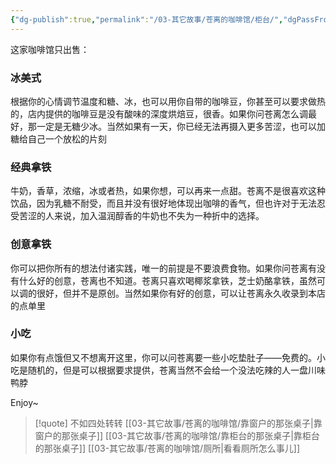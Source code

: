 ```yaml
---
{"dg-publish":true,"permalink":"/03-其它故事/苍离的咖啡馆/柜台/","dgPassFrontmatter":true,"noteIcon":"\\！Read Me！\\others\\data\\svg","created":"2024-11-23T00:01:39.000+08:00","updated":"2024-11-23T18:48:46.918+08:00"}
---
```



这家咖啡馆只出售：

### 冰美式
根据你的心情调节温度和糖、冰，也可以用你自带的咖啡豆，你甚至可以要求做热的，店内提供的咖啡豆是没有酸味的深度烘焙豆，很香。如果你问苍离怎么调最好，那一定是无糖少冰。当然如果有一天，你已经无法再摄入更多苦涩，也可以加糖给自己一个放松的片刻

### 经典拿铁
牛奶，香草，浓缩，冰或者热，如果你想，可以再来一点甜。苍离不是很喜欢这种饮品，因为乳糖不耐受，而且并没有很好地体现出咖啡的香气，但也许对于无法忍受苦涩的人来说，加入温润醇香的牛奶也不失为一种折中的选择。

### 创意拿铁
你可以把你所有的想法付诸实践，唯一的前提是不要浪费食物。如果你问苍离有没有什么好的创意，苍离也不知道。苍离只喜欢喝椰浆拿铁，芝士奶酪拿铁，虽然可以调的很好，但并不是原创。当然如果你有好的创意，可以让苍离永久收录到本店的点单里

### 小吃
如果你有点饿但又不想离开这里，你可以问苍离要一些小吃垫肚子——免费的。小吃是随机的，但是可以根据要求提供，苍离当然不会给一个没法吃辣的人一盘川味鸭脖

Enjoy~

> [!quote] 不如四处转转
> [[03-其它故事/苍离的咖啡馆/靠窗户的那张桌子\|靠窗户的那张桌子]]
> [[03-其它故事/苍离的咖啡馆/靠柜台的那张桌子\|靠柜台的那张桌子]]
> [[03-其它故事/苍离的咖啡馆/厕所\|看看厕所怎么事儿]]